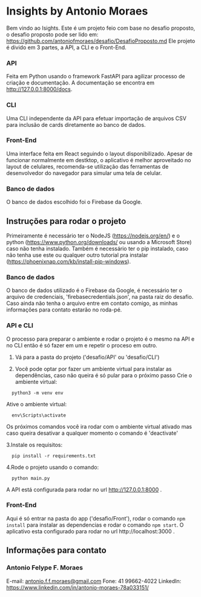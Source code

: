 # Insights by Antonio Moraes

Bem vindo ao Isights.
Este é um projeto feio com base no desafio proposto, o desafio proposto pode ser lido em: https://github.com/antoniofmoraes/desafio/DesafioProposto.md
Ele projeto é divido em 3 partes, a API, a CLI e o Front-End.

### API

Feita em Python usando o framework FastAPI para agilizar processo de criação e documentação.
A documentação se encontra em http://127.0.0.1:8000/docs.

### CLI

Uma CLI independente da API para efetuar importação de arquivos CSV para inclusão de cards diretamente ao banco de dados.

### Front-End

Uma interface feita em React seguindo o layout disponibilizado. Apesar de funcionar normalmente em destktop, o aplicativo é melhor aproveitado no layout de celulares, recomenda-se utilização das ferramentas de desenvolvedor do navegador para simular uma tela de celular.

### Banco de dados

O banco de dados escolhido foi o Firebase da Google.

## Instruções para rodar o projeto

Primeiramente é necessário ter o NodeJS (https://nodejs.org/en/) e o python (https://www.python.org/downloads/ ou usando a Microsoft Store) caso não tenha instalado.
Também é necessário ter o pip instalado, caso não tenha use este ou qualquer outro tutorial pra instalar (https://phoenixnap.com/kb/install-pip-windows).

### Banco de dados

O banco de dados utilizado é o Firebase da Google, é necessário ter o arquivo de credenciais, 'firebasecredentials.json', na pasta raiz do desafio.
Caso ainda não tenha o arquivo entre em contato comigo, as minhas informações para contato estarão no roda-pé.

### API e CLI

O processo para preparar o ambiente e rodar o projeto é o mesmo na API e no CLI então é só fazer em um e repetir o proceso em outro.

1. Vá para a pasta do projeto ('desafio/API' ou 'desafio/CLI')

2. Você pode optar por fazer um ambiente virtual para instalar as dependências, caso não queira é só pular para o próximo passo
Crie o ambiente virtual:
```
  python3 -m venv env
```
Ative o ambiente virtual:
```
  env\Scripts\activate
```
Os próximos comandos você ira rodar com o ambiente virtual ativado mas caso queira desativar a qualquer momento o comando é 'deactivate'

3.Instale os requisitos:
```
  pip install -r requirements.txt
```
4.Rode o projeto usando o comando:
```
  python main.py
```

A API está configurada para rodar no url http://127.0.0.1:8000 .

### Front-End

Aqui é só entrar na pasta do app ('desafio/Front'), rodar o comando ```npm install``` para instalar as dependencias e rodar o comando ```npm start```.
O aplicativo esta configurado para rodar no url http://localhost:3000 .

## Informações para contato

### Antonio Felype F. Moraes

E-mail: antonio.f.f.moraes@gmail.com
Fone: 41 99662-4022
LinkedIn: https://www.linkedin.com/in/antonio-moraes-78a033151/
